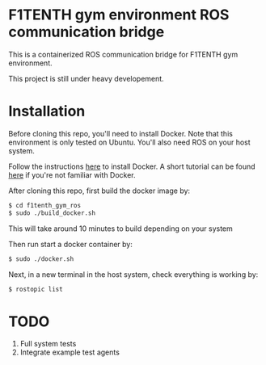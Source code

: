 # F1TENTH gym environment ROS communication bridge
This is a containerized ROS communication bridge for F1TENTH gym environment.

This project is still under heavy developement.

# Installation
Before cloning this repo, you'll need to install Docker. Note that this environment is only tested on Ubuntu. You'll also need ROS on your host system.

Follow the instructions [here](https://docs.docker.com/install/linux/docker-ce/ubuntu/) to install Docker. A short tutorial can be found [here](https://docs.docker.com/get-started/) if you're not familiar with Docker.

After cloning this repo, first build the docker image by:

```bash
$ cd f1tenth_gym_ros
$ sudo ./build_docker.sh
```

This will take around 10 minutes to build depending on your system

Then run start a docker container by:

```bash
$ sudo ./docker.sh
```

Next, in a new terminal in the host system, check everything is working by:
```bash
$ rostopic list
```

# TODO
1) Full system tests
2) Integrate example test agents